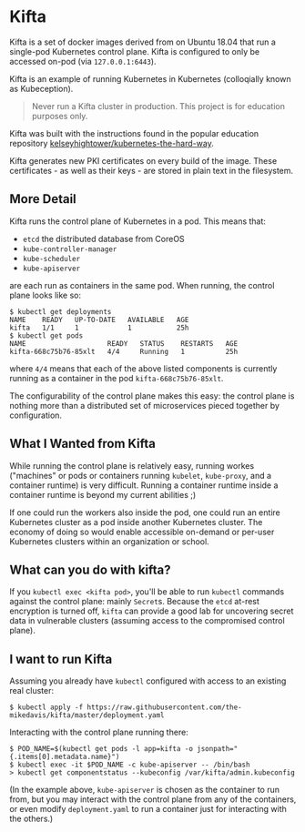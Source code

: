 # Kifta

Kifta is a set of docker images derived from on Ubuntu 18.04 that run a
single-pod Kubernetes control plane. Kifta is configured to only be accessed
on-pod (via `127.0.0.1:6443`).

Kifta is an example of running Kubernetes in Kubernetes (colloqially known as
Kubeception).

> Never run a Kifta cluster in production. This project is for education
> purposes only.

Kifta was built with the instructions found in the popular education repository
[kelseyhightower/kubernetes-the-hard-way](https://github.com/kelseyhightower/kubernetes-the-hard-way).

Kifta generates new PKI certificates on every build of the image. These
certificates - as well as their keys - are stored in plain text in the
filesystem.

## More Detail

Kifta runs the control plane of Kubernetes in a pod. This means that:

- `etcd` the distributed database from CoreOS
- `kube-controller-manager`
- `kube-scheduler`
- `kube-apiserver`

are each run as containers in the same pod. When running, the control plane
looks like so:

```console
$ kubectl get deployments
NAME    READY   UP-TO-DATE   AVAILABLE   AGE
kifta   1/1     1            1           25h
$ kubectl get pods
NAME                    READY   STATUS    RESTARTS   AGE
kifta-668c75b76-85xlt   4/4     Running   1          25h
```

where `4/4` means that each of the above listed components is currently
running as a container in the pod `kifta-668c75b76-85xlt`.

The configurability of the control plane makes this easy: the control plane is
nothing more than a distributed set of microservices pieced together by
configuration.

## What I Wanted from Kifta

While running the control plane is relatively easy, running workes ("machines"
or pods or containers running `kubelet`, `kube-proxy`, and a container runtime)
is very difficult. Running a container runtime inside a container runtime is
beyond my current abilities ;)

If one could run the workers also inside the pod, one could run an entire
Kubernetes cluster as a pod inside another Kubernetes cluster. The economy of
doing so would enable accessible on-demand or per-user Kubernetes clusters
within an organization or school.

## What can you do with kifta?

If you `kubectl exec <kifta pod>`, you'll be able to run `kubectl` commands
against the control plane: mainly `Secret`s. Because the `etcd` at-rest
encryption is turned off, `kifta` can provide a good lab for uncovering
secret data in vulnerable clusters (assuming access to the compromised control
plane).

## I want to run Kifta

Assuming you already have `kubectl` configured with access to an existing real
cluster:

```console
$ kubectl apply -f https://raw.githubusercontent.com/the-mikedavis/kifta/master/deployment.yaml
```

Interacting with the control plane running there:

```console
$ POD_NAME=$(kubectl get pods -l app=kifta -o jsonpath="{.items[0].metadata.name}")
$ kubectl exec -it $POD_NAME -c kube-apiserver -- /bin/bash
> kubectl get componentstatus --kubeconfig /var/kifta/admin.kubeconfig
```

(In the example above, `kube-apiserver` is chosen as the container to run from,
but you may interact with the control plane from any of the containers, or
even modify `deployment.yaml` to run a container just for interacting with the
others.)
